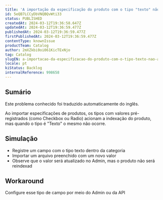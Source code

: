 ```yaml
---
title: 'A importação da especificação do produto com o tipo "texto" não aciona a indexação do produto'
id: 5eQB7LCCyDbVNQBQvWti33
status: PUBLISHED
createdAt: 2024-03-12T19:36:58.647Z
updatedAt: 2024-03-12T19:36:59.477Z
publishedAt: 2024-03-12T19:36:59.477Z
firstPublishedAt: 2024-03-12T19:36:59.477Z
contentType: knownIssue
productTeam: Catalog
author: 2mXZkbi0oi061KicTExNjo
tag: Catalog
slugEN: a-importacao-da-especificacao-do-produto-com-o-tipo-texto-nao-aciona-a-indexacao-do-produto
locale: pt
kiStatus: Backlog
internalReference: 998658
---
```


## Sumário

<div class="alert alert-info">
  <p>Este problema conhecido foi traduzido automaticamente do inglês.</p>
</div>


Ao importar especificações de produtos, os tipos com valores pré-registrados (como Checkbox ou Radio) acionam a indexação do produto, mas quando o tipo é "Texto" o mesmo não ocorre.

## Simulação



- Registre um campo com o tipo texto dentro da categoria
- Importar um arquivo preenchido com um novo valor
- Observe que o valor será atualizado no Admin, mas o produto não será reindexad

## Workaround


Configure esse tipo de campo por meio do Admin ou da API





